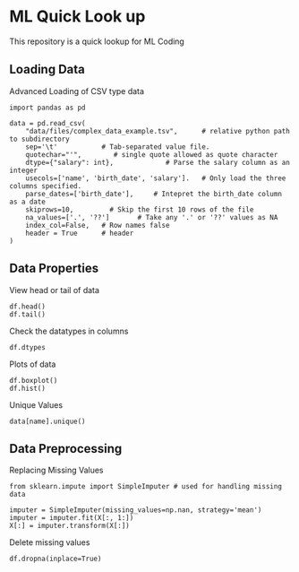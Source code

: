# ML Quick Look up 
This repository is a quick lookup for ML Coding

## Loading Data
Advanced Loading of CSV type data
```
import pandas as pd

data = pd.read_csv(
    "data/files/complex_data_example.tsv",      # relative python path to subdirectory
    sep='\t'           # Tab-separated value file.
    quotechar="'",        # single quote allowed as quote character
    dtype={"salary": int},             # Parse the salary column as an integer 
    usecols=['name', 'birth_date', 'salary'].   # Only load the three columns specified.
    parse_dates=['birth_date'],     # Intepret the birth_date column as a date
    skiprows=10,         # Skip the first 10 rows of the file
    na_values=['.', '??']       # Take any '.' or '??' values as NA
    index_col=False,   # Row names false
    header = True      # header
)
```

## Data Properties
View head or tail of data
```
df.head()
df.tail()
```
Check the datatypes in columns 
```
df.dtypes
```
Plots of data
```
df.boxplot()
df.hist()
```
Unique Values
```
data[name].unique()
```

## Data Preprocessing
Replacing Missing Values
```
from sklearn.impute import SimpleImputer # used for handling missing data

imputer = SimpleImputer(missing_values=np.nan, strategy='mean') imputer = imputer.fit(X[:, 1:])
X[:] = imputer.transform(X[:])
```

Delete missing values
```
df.dropna(inplace=True)
```
